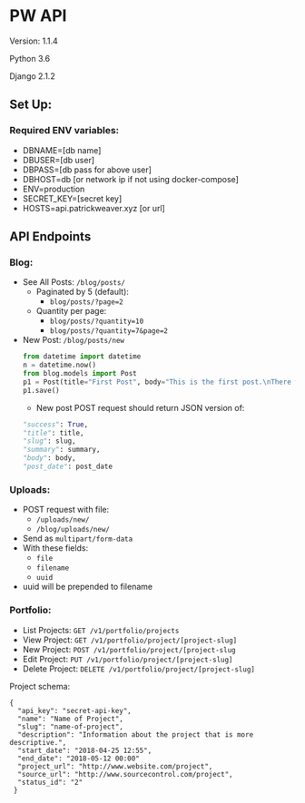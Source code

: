 # PW API

Version: 1.1.4

Python 3.6

Django 2.1.2

## Set Up:

### Required ENV variables:

- DBNAME=[db name]
- DBUSER=[db user]
- DBPASS=[db pass for above user]
- DBHOST=db [or network ip if not using docker-compose]
- ENV=production
- SECRET_KEY=[secret key]
- HOSTS=api.patrickweaver.xyz [or url]


## API Endpoints

### Blog:

- See All Posts: `/blog/posts/`
    - Paginated by 5 (default):
        - `blog/posts/?page=2`
    - Quantity per page:
        - `blog/posts/?quantity=10`
        - `blog/posts/?quantity=7&page=2`
- New Post: `/blog/posts/new`
    ``` python
    from datetime import datetime
    n = datetime.now()
    from blog.models import Post
    p1 = Post(title="First Post", body="This is the first post.\nThere will be more posts later.", post_date=n, created_date=n)
    p1.save()
    ```
    - New post POST request should return JSON version of:
    ``` python
    "success": True,
    "title": title,
    "slug": slug,
    "summary": summary,
    "body": body,
    "post_date": post_date
    ```

### Uploads:

- POST request with file:
    - `/uploads/new/`
    - `/blog/uploads/new/`
- Send as `multipart/form-data`
- With these fields:
    - `file`
    - `filename`
    - `uuid`
- uuid will be prepended to filename

### Portfolio:

- List Projects: `GET /v1/portfolio/projects`
- View Project: `GET /v1/portfolio/project/[project-slug]`
- New Project: `POST /v1/portfolio/project/[project-slug`
- Edit Project: `PUT /v1/portfolio/project/[project-slug]`
- Delete Project: `DELETE /v1/portfolio/project/[project-slug]`

Project schema:

```
{
  "api_key": "secret-api-key",
  "name": "Name of Project",
  "slug": "name-of-project",
  "description": "Information about the project that is more descriptive.",
  "start_date": "2018-04-25 12:55",
  "end_date": "2018-05-12 00:00"
  "project_url": "http://www.website.com/project",
  "source_url": "http://www.sourcecontrol.com/project",
  "status_id": "2"
 }
 ```

